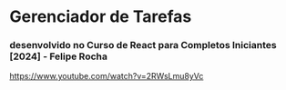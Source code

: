 # Gerenciador de Tarefas
### desenvolvido no Curso de React para Completos Iniciantes [2024] - Felipe Rocha

<https://www.youtube.com/watch?v=2RWsLmu8yVc>

